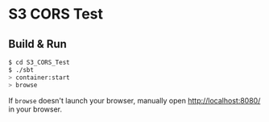 # S3 CORS Test #

## Build & Run ##

```sh
$ cd S3_CORS_Test
$ ./sbt
> container:start
> browse
```

If `browse` doesn't launch your browser, manually open [http://localhost:8080/](http://localhost:8080/) in your browser.
